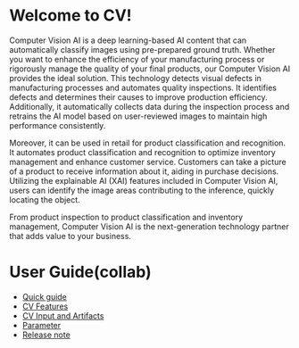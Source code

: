# Welcome to CV!
Computer Vision AI is a deep learning-based AI content that can automatically classify images using pre-prepared ground truth. Whether you want to enhance the efficiency of your manufacturing process or rigorously manage the quality of your final products, our Computer Vision AI provides the ideal solution. This technology detects visual defects in manufacturing processes and automates quality inspections. It identifies defects and determines their causes to improve production efficiency. Additionally, it automatically collects data during the inspection process and retrains the AI model based on user-reviewed images to maintain high performance consistently.

Moreover, it can be used in retail for product classification and recognition. It automates product classification and recognition to optimize inventory management and enhance customer service. Customers can take a picture of a product to receive information about it, aiding in purchase decisions. Utilizing the explainable AI (XAI) features included in Computer Vision AI, users can identify the image areas contributing to the inference, quickly locating the object.

From product inspection to product classification and inventory management, Computer Vision AI is the next-generation technology partner that adds value to your business.



# User Guide(collab)
- [Quick guide](https://meerkat-ai.com/docs/user_guide/data_scientist_guide/ai_contents/cv/)
- [CV Features](https://meerkat-ai.com/docs/user_guide/data_scientist_guide/ai_contents/cv/features)
- [CV Input and Artifacts](https://meerkat-ai.com/docs/user_guide/data_scientist_guide/ai_contents/cv/data)
- [Parameter](https://meerkat-ai.com/docs/user_guide/data_scientist_guide/ai_contents/cv/parameter)
- [Release note](https://meerkat-ai.com/docs/user_guide/data_scientist_guide/ai_contents/cv/release)
